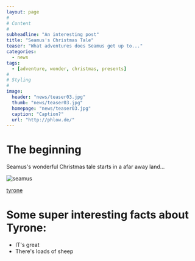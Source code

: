 ```yaml
---
layout: page
#
# Content
#
subheadline: "An interesting post"
title: "Seamus's Christmas Tale"
teaser: "What adventures does Seamus get up to..."
categories:
  - news
tags:
  - [adventure, wonder, christmas, presents]
#
# Styling
#
image:
  header: "news/teaser03.jpg"
  thumb: "news/teaser03.jpg"
  homepage: "news/teaser03.jpg"
  caption: "Caption?"
  url: "http://phlow.de/"
---
```


# The beginning

Seamus's wonderful Christmas tale starts in a afar away land...

![seamus](http://communitysupportedagriculture.ie/images/CSA3.png)

[tyrone](https://en.wikipedia.org/wiki/County_Tyrone)

# Some super interesting facts about Tyrone:
- IT's great
- There's loads of sheep
